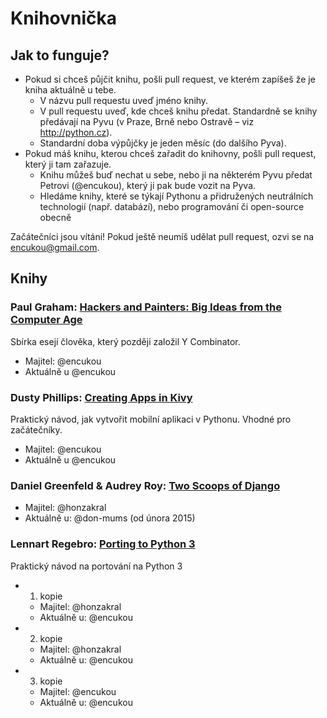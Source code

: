 # Knihovnička

## Jak to funguje?

* Pokud si chceš půjčit knihu, pošli pull request, ve kterém zapíšeš že je kniha aktuálně u tebe.
  * V názvu pull requestu uveď jméno knihy.
  * V pull requestu uveď, kde chceš knihu předat. Standardně se knihy předávají na Pyvu (v Praze, Brně nebo Ostravě – viz http://python.cz).
  * Standardní doba výpůjčky je jeden měsíc (do dalšího Pyva).
* Pokud máš knihu, kterou chceš zařadit do knihovny, pošli pull request, který ji tam zařazuje.
  * Knihu můžeš buď nechat u sebe, nebo ji na některém Pyvu předat Petrovi (@encukou), který ji pak bude vozit na Pyva.
  * Hledáme knihy, které se týkají Pythonu a přidružených neutrálních technologií (např. databází), nebo programování či open-source obecně

Začátečníci jsou vítáni! Pokud ještě neumíš udělat pull request, ozvi se na encukou@gmail.com.

## Knihy

### Paul Graham: [Hackers and Painters: Big Ideas from the Computer Age][hackers_painters]
Sbírka esejí člověka, který později založil Y Combinator.
* Majitel: @encukou
* Aktuálně u @encukou

[hackers_painters]: http://www.amazon.com/Hackers-Painters-Big-Ideas-Computer/dp/1449389554

### Dusty Phillips: [Creating Apps in Kivy][kivy]
Praktický návod, jak vytvořit mobilní aplikaci v Pythonu. Vhodné pro začátečníky.
* Majitel: @encukou
* Aktuálně u @encukou

[kivy]: http://shop.oreilly.com/product/0636920032595.do

### Daniel Greenfeld & Audrey Roy: [Two Scoops of Django][two-scoops-1-5]

* Majitel: @honzakral
* Aktuálně u: @don-mums (od února 2015)
 
[two-scoops-1-5]: http://twoscoopspress.org/products/two-scoops-of-django-1-5

### Lennart Regebro: [Porting to Python 3][py3porting]
Praktický návod na portování na Python 3
* 1. kopie
  * Majitel: @honzakral
  * Aktuálně u: @encukou
* 2. kopie
  * Majitel: @honzakral
  * Aktuálně u: @encukou
* 3. kopie
  * Majitel: @encukou
  * Aktuálně u: @encukou

[py3porting]: http://python3porting.com/
